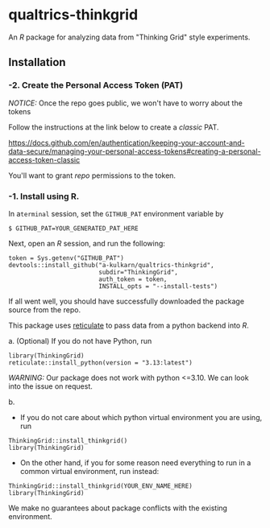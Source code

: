 # qualtrics-thinkgrid

An *R* package for analyzing data from "Thinking Grid" style experiments.

## Installation

### -2. Create the Personal Access Token (PAT)

*NOTICE:* Once the repo goes public, we won't have to worry about the tokens

Follow the instructions at the link below to create a *classic* PAT.

https://docs.github.com/en/authentication/keeping-your-account-and-data-secure/managing-your-personal-access-tokens#creating-a-personal-access-token-classic

You'll want to grant _repo_ permissions to the token.

### -1. Install using R.

In a`terminal` session, set the `GITHUB_PAT` environment variable by
```
$ GITHUB_PAT=YOUR_GENERATED_PAT_HERE
```
Next, open an *R* session, and run the following:
```
token = Sys.getenv("GITHUB_PAT")
devtools::install_github("a-kulkarn/qualtrics-thinkgrid",
                         subdir="ThinkingGrid",
                         auth_token = token,
                         INSTALL_opts = "--install-tests")
```
If all went well, you should have successfully downloaded the package source from the repo. 

This package uses [reticulate](https://rstudio.github.io/reticulate/) to pass data
from a python backend into *R*. 

a. (Optional) If you do not have Python, run
```
library(ThinkingGrid)
reticulate::install_python(version = "3.13:latest")
```

_WARNING:_ Our package does not work with python <=3.10. We can look into the issue on request.

b. 
- If you do not care about which python virtual environment you are using, run
```
ThinkingGrid::install_thinkgrid()
library(ThinkingGrid)
```

- On the other hand, if you for some reason need everything to run in a common virtual
environment, run instead:
```
ThinkingGrid::install_thinkgrid(YOUR_ENV_NAME_HERE)
library(ThinkingGrid)
```
We make no guarantees about package conflicts with the existing environment.
